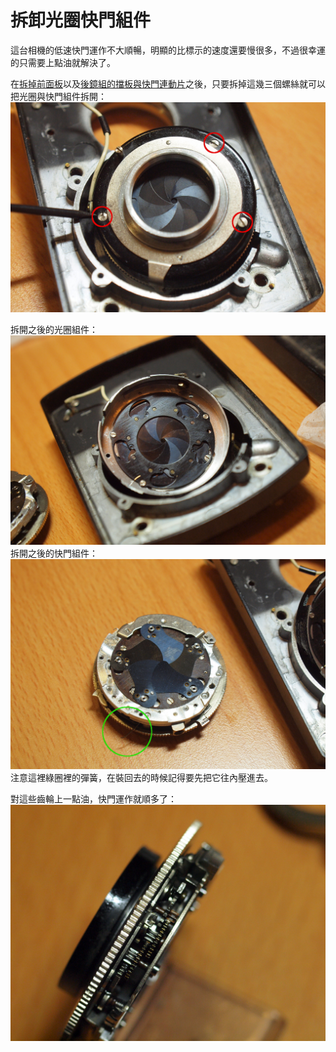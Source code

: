 # 拆卸光圈快門組件
這台相機的低速快門運作不大順暢，明顯的比標示的速度還要慢很多，不過很幸運的只需要上點油就解決了。

在[拆掉前面板](./front_plate.md)以及[後鏡組的擋板與快門連動片](./lens_cleaning.md)之後，只要拆掉這幾三個螺絲就可以把光圈與快門組件拆開：
![固定螺絲](../images/P1100498.JPG)

拆開之後的光圈組件：
![光圈組件](../images/P1100493.JPG)
拆開之後的快門組件：
![快門組件](../images/P1100492.JPG)
注意這裡綠圈裡的彈簧，在裝回去的時候記得要先把它往內壓進去。

對這些齒輪上一點油，快門運作就順多了：
![齒輪](../images/P1100489.JPG)
